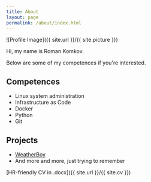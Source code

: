```yaml
---
title: About
layout: page
permalink: /about/index.html
---
```

![Profile Image]({{ site.url }}/{{ site.picture }})

<p>Hi, my name is Roman Komkov.</p>

<p>Below are some of my competences if you're interested.</p>

<h2>Competences</h2>

<ul class="skill-list">
	<li>Linux system administration</li>
	<li>Infrastructure as Code</li>
	<li>Docker</li>
	<li>Python</li>
	<li>Git</li>
</ul>

<h2>Projects</h2>

<ul>
	<li><a href="https://github.com/decayofmind/weatherboy">WeatherBoy</a></li>
	<li>And more and more, just trying to remember</li>
</ul>

[HR-friendly CV in .docx]({{ site.url }}/{{ site.cv }})

